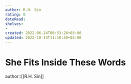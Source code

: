 ```yaml
---
author: R.H. Sin
rating: 0
dateRead: 
shelves: 
- 
created: 2022-06-24T08:53:26+03:00
updated: 2022-10-13T11:10:40+03:00
---
```

# She Fits Inside These Words

author::[[R.H. Sin]]
